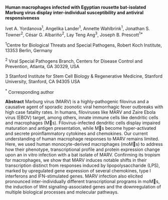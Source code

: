 **Human macrophages infected with Egyptian rousette bat-isolated Marburg virus display inter-individual susceptibility and antiviral responsiveness**

Ivet A. Yordanova<sup>1</sup>, Angelika Lander<sup>1</sup>, Annette Wahlbrink<sup>1</sup>, Jonathan S. Towner<sup>2</sup>, César G. Albariño<sup>2</sup>, Lay Teng Ang<sup>3</sup>, Joseph B. Prescott<sup>1*</sup>

<sup>1</sup>Centre for Biological Threats and Special Pathogens, Robert Koch Institute, 13353 Berlin, Germany

<sup>2</sup> Viral Special Pathogens Branch, Centers for Disease Control and Prevention, Atlanta, GA 30329, USA

<sup></sup>3<sup></sup> Stanford Institute for Stem Cell Biology & Regenerative Medicine, Stanford University, Stanford, CA 94305 USA

<sup>*</sup> Corresponding author


**Abstract**
Marburg virus (MARV) is a highly-pathogenic filovirus and a causative agent of sporadic zoonotic viral hemorrhagic fever outbreaks with high case fatality rates. In humans, filoviruses like MARV and Zaire Ebola virus (EBOV) target, among others, innate immune cells like dendritic cells and macrophages (Ms). Filovirus-infected dendritic cells display impaired maturation and antigen presentation, while Ms become hyper-activated and secrete proinflammatory cytokines and chemokines. Our current understanding of human macrophage responses to MARV remains limited. Here, we used human monocyte-derived macrophages (moMs) to address how their phenotype, transcriptional profile and protein expression change upon an in vitro infection with a bat isolate of MARV. Confirming its tropism for macrophages, we show that MARV induces notable shifts in their transcription distinct from responses induced by lipopolysaccharide (LPS), marked by upregulated gene expression of several chemokines, type I interferons and IFN-stimulated genes. MARV infection also elicited pronounced inter-individually different transcriptional programs in moMs, the induction of Wnt signaling-associated genes and the downregulation of multiple biological processes and molecular pathways.
